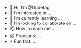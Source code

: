 - 👋 Hi, I’m @Gudetag
- 👀 I’m interested in ...
- 🌱 I’m currently learning ...
- 💞️ I’m looking to collaborate on ...
- 📫 How to reach me ...
- 😄 Pronouns: ...
- ⚡ Fun fact: ...

<!---
Gudetag/Gudetag is a ✨ special ✨ repository because its `README.md` (this file) appears on your GitHub profile.
You can click the Preview link to take a look at your changes.
--->

